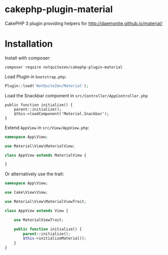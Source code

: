 # cakephp-plugin-material
CakePHP 3 plugin providing helpers for http://daemonite.github.io/material/

# Installation

Install with composer:

```
composer require notquitezen/cakephp-plugin-material
```

Load Plugin in ```bootstrap.php```:

```php
Plugin::load('NotQuiteZen/Material');
```

Load the Snackbar component in ```src/Controller/AppController.php```

```
public function initialize() {
    parent::initialize();
    $this->loadComponent('Material.Snackbar');
}
```

Extend ```AppView``` in ```src/View/AppView.php```:

```php
namespace App\View;

use Material\View\MaterialView;

class AppView extends MaterialView {

}
```

Or alternatively use the trait:

```php
namespace App\View;

use Cake\View\View;

use Material\View\MaterialViewTrait;

class AppView extends View {

    use MaterialViewTrait;

    public function initialize() {
        parent::initialize();
        $this->initializeMaterial();
    }
}
```
